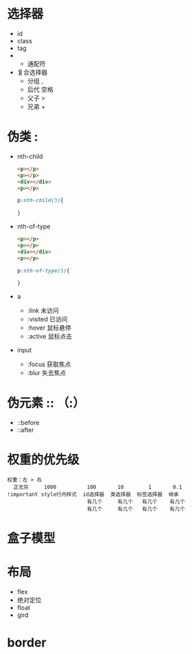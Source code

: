 # 选择器

 - id
 - class
 - tag
 - * 通配符
 - 复合选择器
   - 分组 ,
   - 后代 空格
   - 父子 >
   - 兄弟 +
  
# 伪类 :

 - nth-child
  
    ```html
    <p></p>
    <p></p>
    <div></div>
    <p></p>
    ```

    ```css
    p:nth-child(3){
        
    }
    ```
 - nth-of-type
  
    ```html
    <p></p>
    <p></p>
    <div></div>
    <p></p>
    ```

    ```css
    p:nth-of-type(3){
        
    }
    ```
 - a 
   - :link 未访问
   - :visited 已访问
   - :hover 鼠标悬停
   - :active 鼠标点击
 - input
   - :focus 获取焦点
   - :blur  失去焦点

# 伪元素 :: （:）

 - ::before
 - ::after
  
# 权重的优先级

 ```
 权重：左 > 右
   正无穷     1000          100       10        1       0.1          
!important style行内样式  id选择器  类选择器  标签选择器  继承 
                           有几个     有几个   有几个    有几个 
                           有几个     有几个   有几个    有几个 
 ```

# 盒子模型

# 布局

 - flex
 - 绝对定位
 - float
 - gird

# border
